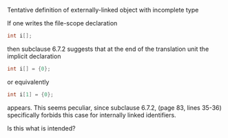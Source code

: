 Tentative definition of externally-linked object with incomplete type

If one writes the file-scope declaration

```c
int i[];
```

then subclause 6.7.2 suggests that at the end of the translation unit the
implicit declaration

```c
int i[] = {0};
```

or equivalently

```c
int i[1] = {0};
```

appears. This seems peculiar, since subclause 6.7.2, (page 83, lines 35-36)
specifically forbids this case for internally linked identifiers.

Is this what is intended?
